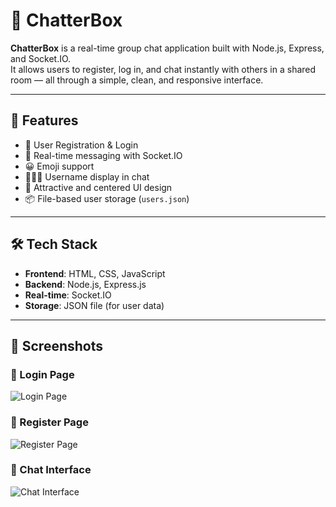 # 💬 ChatterBox

**ChatterBox** is a real-time group chat application built with Node.js, Express, and Socket.IO.  
It allows users to register, log in, and chat instantly with others in a shared room — all through a simple, clean, and responsive interface.

---

## 🚀 Features

- 🔐 User Registration & Login
- 💬 Real-time messaging with Socket.IO
- 😀 Emoji support
- 🧑‍🤝‍🧑 Username display in chat
- 🎨 Attractive and centered UI design
- 📦 File-based user storage (`users.json`)

---

## 🛠️ Tech Stack

- **Frontend**: HTML, CSS, JavaScript
- **Backend**: Node.js, Express.js
- **Real-time**: Socket.IO
- **Storage**: JSON file (for user data)

---

## 📸 Screenshots

### 🔐 Login Page
![Login Page](screenshots/login-page.png)

### 📝 Register Page
![Register Page](screenshots/register-page.png)

### 💬 Chat Interface
![Chat Interface](screenshots/chat-ui.png)

